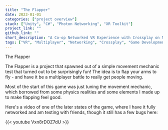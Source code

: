 ```yaml
---
title: "The Flapper"
date: 2023-01-01
categories: ["project overview"]
stack: ["Unity", "C#", "Photon Networking", "XR Toolkit"]
project_link: ""
github_link: ""
short_description: "A Co-op Networked VR Experience with Crossplay on Meta Quest and SteamVR"
tags: ["VR", "Multiplayer", "Networking", "Crossplay", "Game Development", "Indie Games", "Unity", "C#", "Co-Op", "Procedural Generation", "Video Games", "SteamVR SDK"]
---
```


The Flapper

The Flapper is a project that spawned out of a simple movement mechanic test that turned out to be surprisingly fun!  The idea is to flap your arms to fly - and have it be a multiplayer battle to really get people moving.

Most of the start of this game was just tuning the movement mechanic, which borrowed from some physics realities and some elements I made up to make flapping feel good.

Here's a video of one of the later states of the game, where I have it fully networked and am testing with friends, though it still has a few bugs here:

{{< youtube Vxn8rDOZ7dU >}}